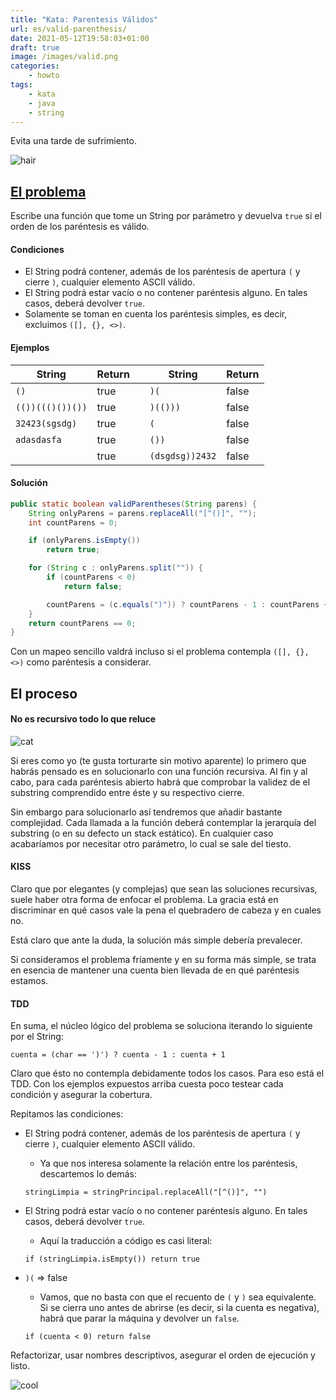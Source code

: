 ```yaml
---
title: "Kata: Parentesis Válidos"
url: es/valid-parenthesis/
date: 2021-05-12T19:58:03+01:00
draft: true
image: /images/valid.png
categories:
    - howto
tags:
    - kata
    - java
    - string
---
```


Evita una tarde de sufrimiento.

<!--more-->

![hair](../../../images/turk-hair.gif)

## [El problema](https://www.codewars.com/kata/52774a314c2333f0a7000688/java)

Escribe una función que tome un String por parámetro y devuelva `true` si el orden de los paréntesis es válido.

#### Condiciones

-   El String podrá contener, además de los paréntesis de apertura `(` y cierre `)`, cualquier elemento ASCII válido.
-   El String podrá estar vacío o no contener paréntesis alguno. En tales casos, deberá devolver `true`.
-   Solamente se toman en cuenta los paréntesis simples, es decir, excluimos `([], {}, <>)`.

#### Ejemplos

| String           | Return |     | String          | Return |
| ---------------- | ------ | --- | --------------- | ------ |
| `()`             | true   |     | `)(`            | false  |
| `(())((()())())` | true   |     | `)(()))`        | false  |
| `32423(sgsdg)`   | true   |     | `(`             | false  |
| `adasdasfa`      | true   |     | `())`           | false  |
| ` `              | true   |     | `(dsgdsg))2432` | false  |

#### Solución

```java
public static boolean validParentheses(String parens) {
	String onlyParens = parens.replaceAll("[^()]", "");
	int countParens = 0;

	if (onlyParens.isEmpty())
		return true;

	for (String c : onlyParens.split("")) {
		if (countParens < 0)
			return false;

		countParens = (c.equals(")")) ? countParens - 1 : countParens + 1;
	}
	return countParens == 0;
}
```

Con un mapeo sencillo valdrá incluso si el problema contempla `([], {}, <>)` como paréntesis a considerar.

## El proceso

#### No es recursivo todo lo que reluce

![cat](../../../images/recursing-cat.gif)

Si eres como yo (te gusta torturarte sin motivo aparente) lo primero que habrás pensado es en solucionarlo con una función recursiva.
Al fin y al cabo, para cada paréntesis abierto habrá que comprobar la validez de el substring comprendido entre éste y su respectivo cierre.

Sin embargo para solucionarlo así tendremos que añadir bastante complejidad. Cada llamada a la función deberá contemplar la jerarquía del substring (o en su defecto un stack estático).
En cualquier caso acabaríamos por necesitar otro parámetro, lo cual se sale del tiesto.

#### KISS

Claro que por elegantes (y complejas) que sean las soluciones recursivas, suele haber otra forma de enfocar el problema.
La gracia está en discriminar en qué casos vale la pena el quebradero de cabeza y en cuales no.

Está claro que ante la duda, la solución más simple debería prevalecer.

Si consideramos el problema fríamente y en su forma más simple, se trata en esencia de mantener una cuenta bien llevada de en qué paréntesis estamos.

#### TDD

En suma, el núcleo lógico del problema se soluciona iterando lo siguiente por el String:

`cuenta = (char == ')') ? cuenta - 1 : cuenta + 1`

Claro que ésto no contempla debidamente todos los casos. Para eso está el TDD.
Con los ejemplos expuestos arriba cuesta poco testear cada condición y asegurar la cobertura.

Repitamos las condiciones:

-   El String podrá contener, además de los paréntesis de apertura `(` y cierre `)`, cualquier elemento ASCII válido.

    -   Ya que nos interesa solamente la relación entre los paréntesis, descartemos lo demás:

    `stringLimpia = stringPrincipal.replaceAll("[^()]", "")`

-   El String podrá estar vacío o no contener paréntesis alguno. En tales casos, deberá devolver `true`.

    -   Aquí la traducción a código es casi literal:

    `if (stringLimpia.isEmpty()) return true`

-   `)(` => false

    -   Vamos, que no basta con que el recuento de `(` y `)` sea equivalente. Si se cierra uno antes de abrirse (es decir, si la cuenta es negativa), habrá que parar la máquina y devolver un `false`.

    `if (cuenta < 0) return false`

Refactorizar, usar nombres descriptivos, asegurar el orden de ejecución y listo.

![cool](../../../images/cool.gif)
